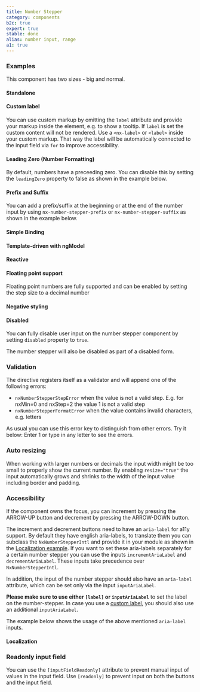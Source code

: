 ```yaml
---
title: Number Stepper
category: components
b2c: true
expert: true
stable: done
alias: number input, range
a1: true
---
```


### Examples

This component has two sizes - big and normal.

<!-- example(number-stepper-sizes) -->

#### Standalone

<!-- example(number-stepper-standalone) -->

#### Custom label

You can use custom markup by omitting the `label` attribute and provide your markup inside the element, e.g. to show a tooltip. If `label` is set the custom content will not be rendered.
Use a `<nx-label>` or `<label>` inside your custom markup. That way the label will be automatically connected to the input field via `for` to improve accessibility.

<!-- example(number-stepper-custom-label) -->

#### Leading Zero (Number Formatting)

By default, numbers have a preceeding zero. You can disable this by setting the `leadingZero` property to false as shown in the example below.

<!-- example(number-stepper-formatting) -->

#### Prefix and Suffix

You can add a prefix/suffix at the beginning or at the end of the number input by using `nx-number-stepper-prefix` or `nx-number-stepper-suffix` as shown in the example below.

<!-- example(number-stepper-additions) -->

#### Simple Binding

<!-- example(number-stepper-simple-binding) -->

#### Template-driven with ngModel

<!-- example(number-stepper-template-driven) -->

#### Reactive

<!-- example(number-stepper-reactive) -->

#### Floating point support

Floating point numbers are fully supported and can be enabled by setting the step size to a decimal number

<!-- example(number-stepper-floating-point) -->

#### Negative styling

<!-- example(number-stepper-negative) -->

#### Disabled

You can fully disable user input on the number stepper component by setting `disabled` property to `true`.

<!-- example(number-stepper-disabled-explicit) -->

The number stepper will also be disabled as part of a disabled form.

<!-- example(number-stepper-disabled-implicit) -->

### Validation

The directive registers itself as a validator and will append one of the following errors:

-   `nxNumberStepperStepError` when the value is not a valid step. E.g. for nxMin=0 and nxStep=2 the value 1 is not a valid step
-   `nxNumberStepperFormatError` when the value contains invalid characters, e.g. letters

As usual you can use this error key to distinguish from other errors. Try it below: Enter 1 or type in any letter to see the errors.

<!-- example(number-stepper-validation) -->

### Auto resizing

When working with larger numbers or decimals the input width might be too small to properly show the current number. By enabling `resize="true"` the input automatically grows and shrinks to the width of the input value including border and padding.

<!-- example(number-stepper-auto-resizing) -->

### Accessibility

If the component owns the focus, you can increment by pressing the ARROW-UP button and decrement by pressing the ARROW-DOWN button.

The increment and decrement buttons need to have an `aria-label` for a11y support. By default they have english aria-labels, to translate them you can subclass the `NxNumberStepperIntl` and provide it in your module as shown in the [Localization example](./documentation/number-stepper/overview#localization). If you want to set these aria-labels separately for a certain number stepper you can use the inputs `incrementAriaLabel` and `decrementAriaLabel`. These inputs take precedence over `NxNumberStepperIntl`.

In addition, the input of the number stepper should also have an `aria-label` attribute, which can be set only via the input `inputAriaLabel`.

**Please make sure to use either `[label]` or `inputAriaLabel`** to set the label on the number-stepper. In case you use a [custom label](./documentation/number-stepper/overview#custom-label), you should also use an additional `inputAriaLabel`.

The example below shows the usage of the above mentioned `aria-label` inputs.

<!-- example(number-stepper-a11y) -->

#### Localization

<!-- example(number-stepper-localize) -->

 ### Readonly input field
You can use the `[inputFieldReadonly]` attribute to prevent manual input of values in the input field. Use `[readonly]` to prevent input on both the buttons and the input field.

<!-- example(number-stepper-readonly-input) -->
